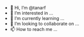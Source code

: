 - 👋 Hi, I’m @tanarf
- 👀 I’m interested in ...
- 🌱 I’m currently learning ...
- 💞️ I’m looking to collaborate on ...
- 📫 How to reach me ...

<!---
tanarf/tanarf is a ✨ special ✨ repository because its `README.md` (this file) appears on your GitHub profile.
You can click the Preview link to take a look at your changes.
--->

